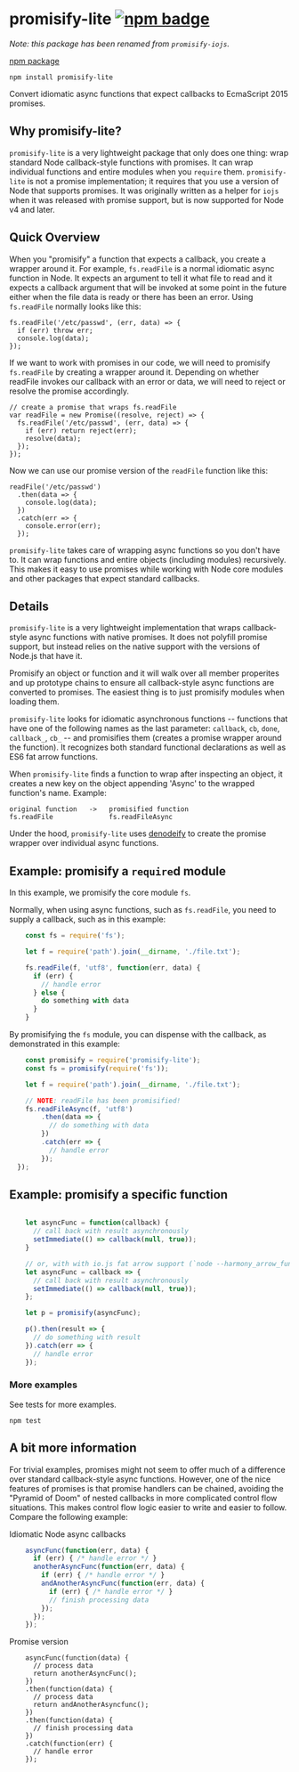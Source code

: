 # promisify-lite [![npm badge][npm-image]][npm-url]

*Note: this package has been renamed from `promisify-iojs`.*

[npm package](https://www.npmjs.com/package/promisify-lite)

    npm install promisify-lite

Convert idiomatic async functions that expect callbacks to EcmaScript 2015 promises.

## Why promisify-lite?

`promisify-lite` is a very lightweight package that only does one thing: wrap standard
Node callback-style functions with promises. It can wrap individual functions and
entire modules when you `require` them. `promisify-lite` is not a promise implementation;
it requires that you use a version of Node that supports promises. It was originally
written as a helper for `iojs` when it was released with promise support, but is now
supported for Node v4 and later.

## Quick Overview

When you "promisify" a function that expects a callback, you create a wrapper around it.
For example, `fs.readFile` is a normal idiomatic async function in Node. It expects an
argument to tell it what file to read and it expects a callback argument that will be
invoked at some point in the future either when the file data is ready or there has been
an error. Using `fs.readFile` normally looks like this:

    fs.readFile('/etc/passwd', (err, data) => {
      if (err) throw err;
      console.log(data);
    });

If we want to work with promises in our code, we will need to promisify `fs.readFile` by
creating a wrapper around it. Depending on whether readFile invokes our callback with an
error or data, we will need to reject or resolve the promise accordingly.

    // create a promise that wraps fs.readFile
    var readFile = new Promise((resolve, reject) => {
      fs.readFile('/etc/passwd', (err, data) => {
        if (err) return reject(err);
        resolve(data);
      });  
    });

Now we can use our promise version of the `readFile` function like this:

    readFile('/etc/passwd')
      .then(data => {
        console.log(data);
      })
      .catch(err => {
        console.error(err);
      });

`promisify-lite` takes care of wrapping async functions so you don't have to. It can
wrap functions and entire objects (including modules) recursively. This makes it easy
to use promises while working with Node core modules and other packages that expect
standard callbacks.

## Details

`promisify-lite` is a very lightweight implementation that wraps callback-style async
functions with native promises. It does not polyfill promise support, but instead relies
on the native support with the versions of Node.js that have it.

Promisify an object or function and it will walk over all member properites
and up prototype chains to ensure all callback-style async functions are converted
to promises. The easiest thing is to just promisify modules when loading them.

`promisify-lite` looks for idiomatic asynchronous functions -- functions that have one of
the following names as the last parameter: `callback`, `cb`, `done`, `callback_`, `cb_`
-- and promisifies them (creates a promise wrapper around the function).
It recognizes both standard functional declarations as well as ES6 fat arrow functions.

When `promisify-lite` finds a function to wrap after inspecting an object,
it creates a new key on the object appending 'Async' to the wrapped function's
name. Example:

    original function   ->   promisified function
    fs.readFile              fs.readFileAsync

Under the hood, `promisify-lite` uses [denodeify](https://www.npmjs.com/package/denodeify)
to create the promise wrapper over individual async functions.

## Example: promisify a `require`d module

In this example, we promisify the core module `fs`.

Normally, when using async functions, such as `fs.readFile`, you need to
supply a callback, such as in this example:

```js
    const fs = require('fs');

    let f = require('path').join(__dirname, './file.txt');

    fs.readFile(f, 'utf8', function(err, data) {
      if (err) {
        // handle error
      } else {
        do something with data
      }
    }
```

By promisifying the `fs` module, you can dispense with the callback, as
demonstrated in this example:

```js
    const promisify = require('promisify-lite');
    const fs = promisify(require('fs'));

    let f = require('path').join(__dirname, './file.txt');

    // NOTE: readFile has been promisified!
    fs.readFileAsync(f, 'utf8')
        .then(data => {
          // do something with data
        })
        .catch(err => {
          // handle error
        });
  });

```

## Example: promisify a specific function

```js

    let asyncFunc = function(callback) {
      // call back with result asynchronously
      setImmediate(() => callback(null, true));
    }

    // or, with with io.js fat arrow support (`node --harmony_arrow_functions`)
    let asyncFunc = callback => {
      // call back with result asynchronously
      setImmediate(() => callback(null, true));
    };

    let p = promisify(asyncFunc);

    p().then(result => {
      // do something with result
    }).catch(err => {
      // handle error
    });
```

### More examples

See tests for more examples.

    npm test

## A bit more information

For trivial examples, promises might not seem to offer much of a difference over
standard callback-style async functions. However, one of the nice features of promises
is that promise handlers can be chained, avoiding the "Pyramid of Doom" of nested
callbacks in more complicated control flow situations. This makes control flow logic
easier to write and easier to follow. Compare the following example:

Idiomatic Node async callbacks

```js
    asyncFunc(function(err, data) {
      if (err) { /* handle error */ }
      anotherAsyncFunc(function(err, data) {
        if (err) { /* handle error */ }
        andAnotherAsyncFunc(function(err, data) {
          if (err) { /* handle error */ }
          // finish processing data
        });
      });
    });
```

Promise version

```
    asyncFunc(function(data) {
      // process data
      return anotherAsyncFunc();
    })
    .then(function(data) {
      // process data
      return andAnotherAsyncfunc();
    })
    .then(function(data) {
      // finish processing data
    })
    .catch(function(err) {
      // handle error
    });
```


[npm-image]: https://badge.fury.io/js/promisify-lite.svg
[npm-url]: https://npmjs.org/package/promisify-lite
